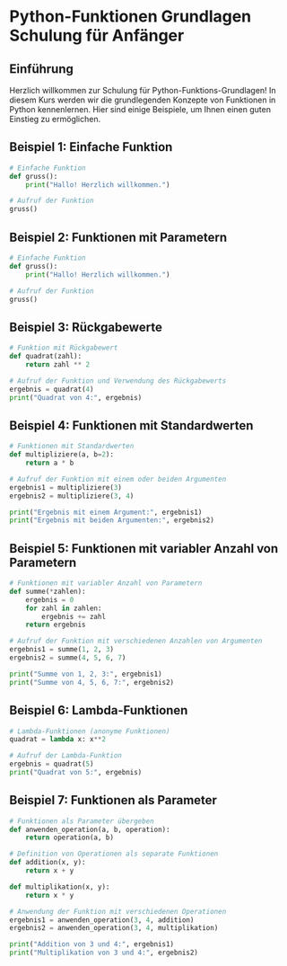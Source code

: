 # Python-Funktionen Grundlagen Schulung für Anfänger

## Einführung

Herzlich willkommen zur Schulung für Python-Funktions-Grundlagen! In diesem Kurs werden wir die grundlegenden Konzepte von Funktionen in Python kennenlernen. Hier sind einige Beispiele, um Ihnen einen guten Einstieg zu ermöglichen.

## Beispiel 1: Einfache Funktion

```python
# Einfache Funktion
def gruss():
    print("Hallo! Herzlich willkommen.")

# Aufruf der Funktion
gruss()
```

## Beispiel 2: Funktionen mit Parametern

```python
# Einfache Funktion
def gruss():
    print("Hallo! Herzlich willkommen.")

# Aufruf der Funktion
gruss()
```

## Beispiel 3: Rückgabewerte

```python
# Funktion mit Rückgabewert
def quadrat(zahl):
    return zahl ** 2

# Aufruf der Funktion und Verwendung des Rückgabewerts
ergebnis = quadrat(4)
print("Quadrat von 4:", ergebnis)
```

## Beispiel 4: Funktionen mit Standardwerten

```python
# Funktionen mit Standardwerten
def multipliziere(a, b=2):
    return a * b

# Aufruf der Funktion mit einem oder beiden Argumenten
ergebnis1 = multipliziere(3)
ergebnis2 = multipliziere(3, 4)

print("Ergebnis mit einem Argument:", ergebnis1)
print("Ergebnis mit beiden Argumenten:", ergebnis2)
```

## Beispiel 5: Funktionen mit variabler Anzahl von Parametern

```python
# Funktionen mit variabler Anzahl von Parametern
def summe(*zahlen):
    ergebnis = 0
    for zahl in zahlen:
        ergebnis += zahl
    return ergebnis

# Aufruf der Funktion mit verschiedenen Anzahlen von Argumenten
ergebnis1 = summe(1, 2, 3)
ergebnis2 = summe(4, 5, 6, 7)

print("Summe von 1, 2, 3:", ergebnis1)
print("Summe von 4, 5, 6, 7:", ergebnis2)
```

## Beispiel 6: Lambda-Funktionen

```python
# Lambda-Funktionen (anonyme Funktionen)
quadrat = lambda x: x**2

# Aufruf der Lambda-Funktion
ergebnis = quadrat(5)
print("Quadrat von 5:", ergebnis)
```

## Beispiel 7: Funktionen als Parameter

```python
# Funktionen als Parameter übergeben
def anwenden_operation(a, b, operation):
    return operation(a, b)

# Definition von Operationen als separate Funktionen
def addition(x, y):
    return x + y

def multiplikation(x, y):
    return x * y

# Anwendung der Funktion mit verschiedenen Operationen
ergebnis1 = anwenden_operation(3, 4, addition)
ergebnis2 = anwenden_operation(3, 4, multiplikation)

print("Addition von 3 und 4:", ergebnis1)
print("Multiplikation von 3 und 4:", ergebnis2)
```
